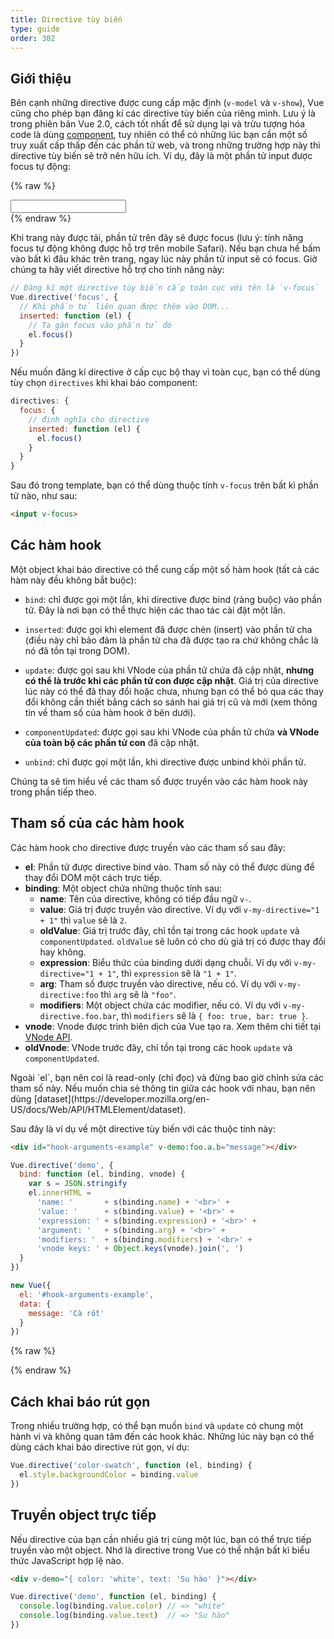 ```yaml
---
title: Directive tùy biến
type: guide
order: 302
---
```


## Giới thiệu

Bên cạnh những directive được cung cấp mặc định (`v-model` và `v-show`), Vue cũng cho phép bạn đăng kí các directive tùy biến của riêng mình. Lưu ý là trong phiên bản Vue 2.0, cách tốt nhất để sử dụng lại và trừu tượng hóa code là dùng [component](components.html), tuy nhiên có thể có những lúc bạn cần một số truy xuất cấp thấp đến các phần tử web, và trong những trường hợp này thì directive tùy biến sẽ trở nên hữu ích. Ví dụ, đây là một phần tử input được focus tự động:

{% raw %}
<div id="simplest-directive-example" class="demo">
  <input v-focus>
</div>
<script>
Vue.directive('focus', {
  inserted: function (el) {
    el.focus()
  }
})
new Vue({
  el: '#simplest-directive-example'
})
</script>
{% endraw %}

Khi trang này được tải, phần tử trên đây sẽ được focus (lưu ý: tính năng focus tự động không được hỗ trợ trên mobile Safari). Nếu bạn chưa hề bấm vào bất kì đâu khác trên trang, ngay lúc này phần tử input sẽ có focus. Giờ chúng ta hãy viết directive hỗ trợ cho tính năng này:

``` js
// Đăng kí một directive tùy biến cấp toàn cục với tên là `v-focus`
Vue.directive('focus', {
  // Khi phần tử liên quan được thêm vào DOM...
  inserted: function (el) {
    // Ta gán focus vào phần tử đó
    el.focus()
  }
})
```

Nếu muốn đăng kí directive ở cấp cục bộ thay vì toàn cục, bạn có thể dùng tùy chọn `directives` khi khai báo component:

``` js
directives: {
  focus: {
    // định nghĩa cho directive
    inserted: function (el) {
      el.focus()
    }
  }
}
```

Sau đó trong template, bạn có thể dùng thuộc tính `v-focus` trên bất kì phần tử nào, như sau:

``` html
<input v-focus>
```

## Các hàm hook

Một object khai báo directive có thể cung cấp một số hàm hook (tất cả các hàm này đều không bắt buộc):

- `bind`: chỉ được gọi một lần, khi directive được bind (ràng buộc) vào phần tử. Đây là nơi bạn có thể thực hiện các thao tác cài đặt một lần.

- `inserted`: được gọi khi element đã được chèn (insert) vào phần tử cha (điều này chỉ bảo đảm là phần tử cha đã được tạo ra chứ không chắc là nó đã tồn tại trong DOM).

- `update`: được gọi sau khi VNode của phần tử chứa đã cập nhật, __nhưng có thể là trước khi các phần tử con được cập nhật__. Giá trị của directive lúc này có thể đã thay đổi hoặc chưa, nhưng bạn có thể bỏ qua các thay đổi không cần thiết bằng cách so sánh hai giá trị cũ và mới (xem thông tin về tham số của hàm hook ở bên dưới).

- `componentUpdated`: được gọi sau khi VNode của phần tử chứa __và VNode của toàn bộ các phần tử con__ đã cập nhật.

- `unbind`: chỉ được gọi một lần, khi directive được unbind khỏi phần tử.

Chúng ta sẽ tìm hiểu về các tham số được truyền vào các hàm hook này trong phần tiếp theo.

## Tham số của các hàm hook

Các hàm hook cho directive được truyền vào các tham số sau đây:

- **el**: Phần tử được directive bind vào. Tham số này có thể được dùng để thay đổi DOM một cách trực tiếp.
- **binding**: Một object chứa những thuộc tính sau:
  - **name**: Tên của directive, không có tiếp đầu ngữ `v-`.
  - **value**: Giá trị được truyền vào directive. Ví dụ với `v-my-directive="1 + 1"` thì `value` sẽ là `2`.
  - **oldValue**: Giá trị trước đây, chỉ tồn tại trong các hook `update` và `componentUpdated`. `oldValue` sẽ luôn có cho dù giá trị có được thay đổi hay không.
  - **expression**: Biểu thức của binding dưới dạng chuỗi. Ví dụ với `v-my-directive="1 + 1"`, thì `expression` sẽ là `"1 + 1"`.
  - **arg**: Tham số được truyền vào directive, nếu có. Ví dụ với `v-my-directive:foo` thì `arg` sẽ là `"foo"`.
  - **modifiers**: Một object chứa các modifier, nếu có. Ví dụ với `v-my-directive.foo.bar`, thì `modifiers` sẽ là `{ foo: true, bar: true }`.
- **vnode**: Vnode được trình biên dịch của Vue tạo ra. Xem thêm chi tiết tại [VNode API](../api/#Giao-dien-cua-VNode).
- **oldVnode**: VNode trước đây, chỉ tồn tại trong các hook `update` và `componentUpdated`.

<p class="tip">Ngoài `el`, bạn nên coi là read-only (chỉ đọc) và đừng bao giờ chỉnh sửa các tham số này. Nếu muốn chia sẻ thông tin giữa các hook với nhau, bạn nên dùng [dataset](https://developer.mozilla.org/en-US/docs/Web/API/HTMLElement/dataset).</p>

Sau đây là ví dụ về một directive tùy biến với các thuộc tính này:

``` html
<div id="hook-arguments-example" v-demo:foo.a.b="message"></div>
```

``` js
Vue.directive('demo', {
  bind: function (el, binding, vnode) {
    var s = JSON.stringify
    el.innerHTML =
      'name: '       + s(binding.name) + '<br>' +
      'value: '      + s(binding.value) + '<br>' +
      'expression: ' + s(binding.expression) + '<br>' +
      'argument: '   + s(binding.arg) + '<br>' +
      'modifiers: '  + s(binding.modifiers) + '<br>' +
      'vnode keys: ' + Object.keys(vnode).join(', ')
  }
})

new Vue({
  el: '#hook-arguments-example',
  data: {
    message: 'Cà rốt'
  }
})
```

{% raw %}
<div id="hook-arguments-example" v-demo:foo.a.b="message" class="demo"></div>
<script>
Vue.directive('demo', {
  bind: function (el, binding, vnode) {
    var s = JSON.stringify
    el.innerHTML =
      'name: '       + s(binding.name) + '<br>' +
      'value: '      + s(binding.value) + '<br>' +
      'expression: ' + s(binding.expression) + '<br>' +
      'argument: '   + s(binding.arg) + '<br>' +
      'modifiers: '  + s(binding.modifiers) + '<br>' +
      'vnode keys: ' + Object.keys(vnode).join(', ')
  }
})
new Vue({
  el: '#hook-arguments-example',
  data: {
    message: 'Cà rốt'
  }
})
</script>
{% endraw %}

## Cách khai báo rút gọn

Trong nhiều trường hợp, có thể bạn muốn `bind` và `update` có chung một hành vi và không quan tâm đến các hook khác. Những lúc này bạn có thể dùng cách khai báo directive rút gọn, ví dụ:

``` js
Vue.directive('color-swatch', function (el, binding) {
  el.style.backgroundColor = binding.value
})
```

## Truyền object trực tiếp

Nếu directive của bạn cần nhiều giá trị cùng một lúc, bạn có thể trực tiếp truyền vào một object. Nhớ là directive trong Vue có thể nhận bất kì biểu thức JavaScript hợp lệ nào.

``` html
<div v-demo="{ color: 'white', text: 'Su hào' }"></div>
```

``` js
Vue.directive('demo', function (el, binding) {
  console.log(binding.value.color) // => "white"
  console.log(binding.value.text)  // => "Su hào"
})
```

